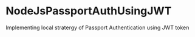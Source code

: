 # NodeJsPassportAuthUsingJWT
Implementing local stratergy of Passport Authentication using JWT token
